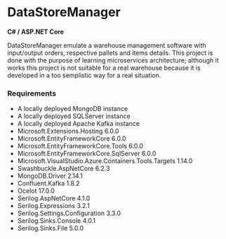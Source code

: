 # DataStoreManager

**C# / ASP.NET Core**

DataStoreManager emulate a warehouse management software with input/output orders, respective pallets and items details.
This project is done with the purpose of learning microservices architecture; although it works this project is not suitable for a real warehouse because it is developed in a too semplistic way for a real situation.

### Requirements
- A locally deployed MongoDB instance
- A locally deployed SQLServer instance
- A locally deployed Apache Kafka instance
- Microsoft.Extensions.Hosting 6.0.0
- Microsoft.EntityFrameworkCore 6.0.0
- Microsoft.EntityFrameworkCore.Tools 6.0.0
- Microsoft.EntityFrameworkCore.SqlServer 6.0.0
- Microsoft.VisualStudio.Azure.Containers.Tools.Targets 1.14.0
- Swashbuckle.AspNetCore 6.2.3
- MongoDB.Driver 2.14.1
- Confluent.Kafka 1.8.2
- Ocelot 17.0.0
- Serilog.AspNetCore 4.1.0
- Serilog.Expressions 3.2.1
- Serilog.Settings.Configuration 3.3.0
- Serilog.Sinks.Console 4.0.1
- Serilog.Sinks.File 5.0.0
